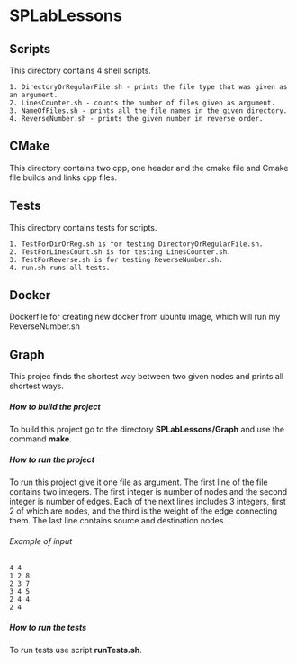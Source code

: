 # SPLabLessons
## Scripts
This directory contains 4 shell scripts.

	1. DirectoryOrRegularFile.sh - prints the file type that was given as an argument.
	2. LinesCounter.sh - counts the number of files given as argument.
	3. NameOfFiles.sh - prints all the file names in the given directory.
	4. ReverseNumber.sh - prints the given number in reverse order.

## CMake
This directory contains two cpp, one header and the cmake file and Cmake file builds and links cpp files.

## Tests
This directory contains tests for scripts.

	1. TestForDirOrReg.sh is for testing DirectoryOrRegularFile.sh.
	2. TestForLinesCount.sh is for testing LinesCounter.sh.
	3. TestForReverse.sh is for testing ReverseNumber.sh.
	4. run.sh runs all tests.

## Docker

Dockerfile for creating new docker from ubuntu image, which will run my ReverseNumber.sh

## Graph

This projec finds the shortest way between two given nodes and prints all shortest ways.

##### How to build the project

To build this project go to the directory **SPLabLessons/Graph** and use the command **make**.

##### How to run the project

To run this project give it one file as argument. The first line of the file contains two integers. The first integer is number of nodes and the second integer is number of edges. Each of the next lines includes 3 integers, first 2 of which are nodes, and the third is the weight of the edge connecting them. The last line contains source and destination nodes.

###### Example of input

	4 4
	1 2 8
	2 3 7
	3 4 5
	2 4 4
	2 4

##### How to run the tests

To run tests use script **runTests.sh**.

